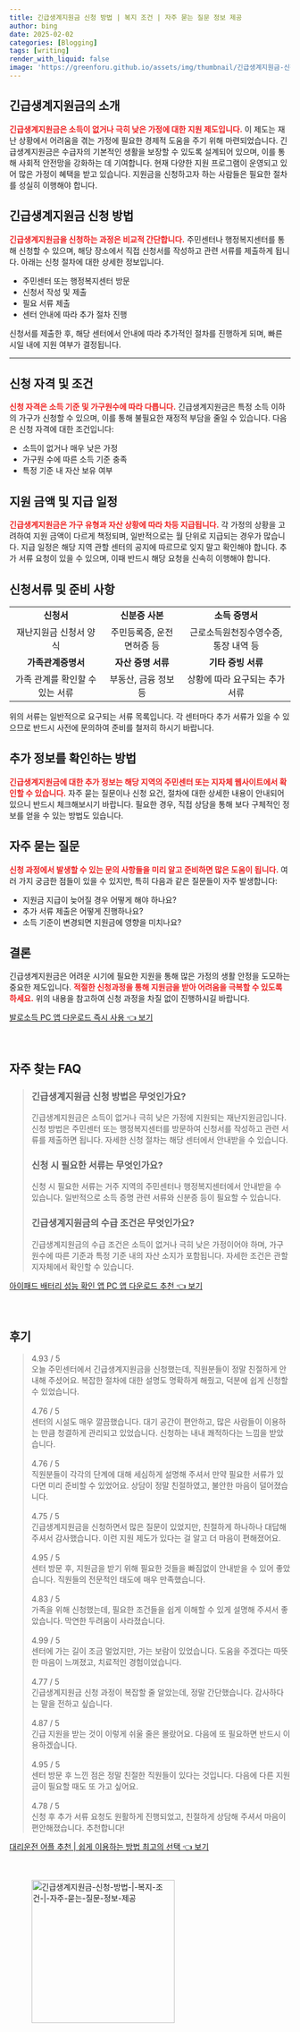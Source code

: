 ```yaml
---
title: 긴급생계지원금 신청 방법 | 복지 조건 | 자주 묻는 질문 정보 제공
author: bing
date: 2025-02-02
categories: [Blogging]
tags: [writing]
render_with_liquid: false
image: 'https://greenforu.github.io/assets/img/thumbnail/긴급생계지원금-신청-방법-|-복지-조건-|-자주-묻는-질문-정보-제공.webp'
---
```



<h2 id='긴급생계지원금_소개'>긴급생계지원금의 소개</h2>

<p><b><span style="color: #ee2323;">긴급생계지원금은 소득이 없거나 극히 낮은 가정에 대한 지원 제도입니다.</span></b> 이 제도는 재난 상황에서 어려움을 겪는 가정에 필요한 경제적 도움을 주기 위해 마련되었습니다. 긴급생계지원금은 수급자의 기본적인 생활을 보장할 수 있도록 설계되어 있으며, 이를 통해 사회적 안전망을 강화하는 데 기여합니다. 현재 다양한 지원 프로그램이 운영되고 있어 많은 가정이 혜택을 받고 있습니다. 지원금을 신청하고자 하는 사람들은 필요한 절차를 성실히 이행해야 합니다.</p>

<h2 id='신청_방법'>긴급생계지원금 신청 방법</h2>

<p><b><span style="color: #ee2323;">긴급생계지원금을 신청하는 과정은 비교적 간단합니다.</span></b> 주민센터나 행정복지센터를 통해 신청할 수 있으며, 해당 장소에서 직접 신청서를 작성하고 관련 서류를 제출하게 됩니다. 아래는 신청 절차에 대한 상세한 정보입니다.</p>

<ul>
    <li>주민센터 또는 행정복지센터 방문</li>
    <li>신청서 작성 및 제출</li>
    <li>필요 서류 제출</li>
    <li>센터 안내에 따라 추가 절차 진행</li>
</ul>

<p>신청서를 제출한 후, 해당 센터에서 안내에 따라 추가적인 절차를 진행하게 되며, 빠른 시일 내에 지원 여부가 결정됩니다.</p>

<hr />

<h2 id='신청_자격'>신청 자격 및 조건</h2>

<p><b><span style="color: #ee2323;">신청 자격은 소득 기준 및 가구원수에 따라 다릅니다.</span></b> 긴급생계지원금은 특정 소득 이하의 가구가 신청할 수 있으며, 이를 통해 불필요한 재정적 부담을 줄일 수 있습니다. 다음은 신청 자격에 대한 조건입니다:</p>

<ul>
    <li>소득이 없거나 매우 낮은 가정</li>
    <li>가구원 수에 따른 소득 기준 충족</li>
    <li>특정 기준 내 자산 보유 여부</li>
</ul>

<h2 id='지원_금액_및_지급'>지원 금액 및 지급 일정</h2>

<p><b><span style="color: #ee2323;">긴급생계지원금은 가구 유형과 자산 상황에 따라 차등 지급됩니다.</span></b> 각 가정의 상황을 고려하여 지원 금액이 다르게 책정되며, 일반적으로는 월 단위로 지급되는 경우가 많습니다. 지급 일정은 해당 지역 관할 센터의 공지에 따르므로 잊지 말고 확인해야 합니다. 추가 서류 요청이 있을 수 있으며, 이때 반드시 해당 요청을 신속히 이행해야 합니다.</p>

<h2 id='신청서류'>신청서류 및 준비 사항</h2>

<table>
    <tr>
        <td style="text-align: center; height: 17px;"><b>신청서</b></td>
        <td style="text-align: center; height: 17px;"><b>신분증 사본</b></td>
        <td style="text-align: center; height: 17px;"><b>소득 증명서</b></td>
    </tr>
    <tr>
        <td style="text-align: center; height: 17px;">재난지원금 신청서 양식</td>
        <td style="text-align: center; height: 17px;">주민등록증, 운전면허증 등</td>
        <td style="text-align: center; height: 17px;">근로소득원천징수영수증, 통장 내역 등</td>
    </tr>
    <tr>
        <td style="text-align: center; height: 17px;"><b>가족관계증명서</b></td>
        <td style="text-align: center; height: 17px;"><b>자산 증명 서류</b></td>
        <td style="text-align: center; height: 17px;"><b>기타 증빙 서류</b></td>
    </tr>
    <tr>
        <td style="text-align: center; height: 17px;">가족 관계를 확인할 수 있는 서류</td>
        <td style="text-align: center; height: 17px;">부동산, 금융 정보 등</td>
        <td style="text-align: center; height: 17px;">상황에 따라 요구되는 추가 서류</td>
    </tr>
</table>

<p>위의 서류는 일반적으로 요구되는 서류 목록입니다. 각 센터마다 추가 서류가 있을 수 있으므로 반드시 사전에 문의하여 준비를 철저히 하시기 바랍니다.</p>

<h2 id='추가_정보'>추가 정보를 확인하는 방법</h2>

<p><b><span style="color: #ee2323;">긴급생계지원금에 대한 추가 정보는 해당 지역의 주민센터 또는 지자체 웹사이트에서 확인할 수 있습니다.</span></b> 자주 묻는 질문이나 신청 요건, 절차에 대한 상세한 내용이 안내되어 있으니 반드시 체크해보시기 바랍니다. 필요한 경우, 직접 상담을 통해 보다 구체적인 정보를 얻을 수 있는 방법도 있습니다.</p>

<h2 id='자주_묻는질문'>자주 묻는 질문</h2>

<p><b><span style="color: #ee2323;">신청 과정에서 발생할 수 있는 문의 사항들을 미리 알고 준비하면 많은 도움이 됩니다.</span></b> 여러 가지 궁금한 점들이 있을 수 있지만, 특히 다음과 같은 질문들이 자주 발생합니다:</p>

<ul>
    <li>지원금 지급이 늦어질 경우 어떻게 해야 하나요?</li>
    <li>추가 서류 제출은 어떻게 진행하나요?</li>
    <li>소득 기준이 변경되면 지원금에 영향을 미치나요?</li>
</ul>

<h2 id='결론'>결론</h2>

<p>긴급생계지원금은 어려운 시기에 필요한 지원을 통해 많은 가정의 생활 안정을 도모하는 중요한 제도입니다. <b><span style="color: #ee2323;">적절한 신청과정을 통해 지원금을 받아 어려움을 극복할 수 있도록 하세요.</span></b> 위의 내용을 참고하여 신청 과정을 차질 없이 진행하시길 바랍니다.</p>


<p><a class="click-button" title="발로소득 PC 앱 다운로드 즉시 사용" href="https://greenforu.github.io/posts/%EB%B0%9C%EB%A1%9C%EC%86%8C%EB%93%9D-PC-%EC%95%B1-%EB%8B%A4%EC%9A%B4%EB%A1%9C%EB%93%9C-%EC%A6%89%EC%8B%9C-%EC%82%AC%EC%9A%A9/" rel="dofollow">발로소득 PC 앱 다운로드 즉시 사용 👈 보기</a></p><br>
<h2 id='자주_찾는_FAQ'>자주 찾는 FAQ</h2>
<div itemscope="" itemtype="https://schema.org/FAQPage"> 
<blockquote> 
<div itemscope="" itemprop="mainEntity" itemtype="https://schema.org/Question"> 
<h3 itemprop="name">긴급생계지원금 신청 방법은 무엇인가요?</h3> 
<div itemscope="" itemprop="acceptedAnswer" itemtype="https://schema.org/Answer"> 
<span itemprop="text"> 
<p>긴급생계지원금은 소득이 없거나 극히 낮은 가정에 지원되는 재난지원금입니다. 신청 방법은 주민센터 또는 행정복지센터를 방문하여 신청서를 작성하고 관련 서류를 제출하면 됩니다. 자세한 신청 절차는 해당 센터에서 안내받을 수 있습니다.</p> 
</span> 
</div> 
</div> 

<div itemscope="" itemprop="mainEntity" itemtype="https://schema.org/Question"> 
<h3 itemprop="name">신청 시 필요한 서류는 무엇인가요?</h3> 
<div itemscope="" itemprop="acceptedAnswer" itemtype="https://schema.org/Answer"> 
<span itemprop="text"> 
<p>신청 시 필요한 서류는 거주 지역의 주민센터나 행정복지센터에서 안내받을 수 있습니다. 일반적으로 소득 증명 관련 서류와 신분증 등이 필요할 수 있습니다.</p> 
</span> 
</div> 
</div> 

<div itemscope="" itemprop="mainEntity" itemtype="https://schema.org/Question"> 
<h3 itemprop="name">긴급생계지원금의 수급 조건은 무엇인가요?</h3> 
<div itemscope="" itemprop="acceptedAnswer" itemtype="https://schema.org/Answer"> 
<span itemprop="text"> 
<p>긴급생계지원금의 수급 조건은 소득이 없거나 극히 낮은 가정이어야 하며, 가구원수에 따른 기준과 특정 기준 내의 자산 소지가 포함됩니다. 자세한 조건은 관할 지자체에서 확인할 수 있습니다.</p> 
</span> 
</div> 
</div> 
</blockquote> 
</div>
<p><a class="click-button" title="아이패드 배터리 성능 확인 앱 PC 앱 다운로드 추천" href="https://greenforu.github.io/posts/%EC%95%84%EC%9D%B4%ED%8C%A8%EB%93%9C-%EB%B0%B0%ED%84%B0%EB%A6%AC-%EC%84%B1%EB%8A%A5-%ED%99%95%EC%9D%B8-%EC%95%B1-PC-%EC%95%B1-%EB%8B%A4%EC%9A%B4%EB%A1%9C%EB%93%9C-%EC%B6%94%EC%B2%9C/" rel="dofollow">아이패드 배터리 성능 확인 앱 PC 앱 다운로드 추천 👈 보기</a></p><br>
<h2 id='후기'>후기</h2>
<div itemscope itemtype="https://schema.org/Product">
  <blockquote>
  <div itemprop="review" itemscope itemtype="https://schema.org/Review">
      <div itemprop="reviewRating" itemscope itemtype="https://schema.org/Rating"> <span itemprop="ratingValue">4.93</span> / <span itemprop="bestRating">5</span> </div>
      <span itemprop="reviewBody">오늘 주민센터에서 긴급생계지원금을 신청했는데, 직원분들이 정말 친절하게 안내해 주셨어요. 복잡한 절차에 대한 설명도 명확하게 해줬고, 덕분에 쉽게 신청할 수 있었습니다.</span>
  </div>
  <br>
  <div itemprop="review" itemscope itemtype="https://schema.org/Review">
      <div itemprop="reviewRating" itemscope itemtype="https://schema.org/Rating"> <span itemprop="ratingValue">4.76</span> / <span itemprop="bestRating">5</span> </div>
      <span itemprop="reviewBody">센터의 시설도 매우 깔끔했습니다. 대기 공간이 편안하고, 많은 사람들이 이용하는 만큼 청결하게 관리되고 있었습니다. 신청하는 내내 쾌적하다는 느낌을 받았습니다.</span>
  </div>
  <br>
  <div itemprop="review" itemscope itemtype="https://schema.org/Review">
      <div itemprop="reviewRating" itemscope itemtype="https://schema.org/Rating"> <span itemprop="ratingValue">4.76</span> / <span itemprop="bestRating">5</span> </div>
      <span itemprop="reviewBody">직원분들이 각각의 단계에 대해 세심하게 설명해 주셔서 만약 필요한 서류가 있다면 미리 준비할 수 있었어요. 상담이 정말 친절하였고, 불안한 마음이 덜어졌습니다.</span>
  </div>
  <br>
  <div itemprop="review" itemscope itemtype="https://schema.org/Review">
      <div itemprop="reviewRating" itemscope itemtype="https://schema.org/Rating"> <span itemprop="ratingValue">4.75</span> / <span itemprop="bestRating">5</span> </div>
      <span itemprop="reviewBody">긴급생계지원금을 신청하면서 많은 질문이 있었지만, 친절하게 하나하나 대답해 주셔서 감사했습니다. 이런 지원 제도가 있다는 걸 알고 더 마음이 편해졌어요.</span>
  </div>
  <br>
  <div itemprop="review" itemscope itemtype="https://schema.org/Review">
      <div itemprop="reviewRating" itemscope itemtype="https://schema.org/Rating"> <span itemprop="ratingValue">4.95</span> / <span itemprop="bestRating">5</span> </div>
      <span itemprop="reviewBody">센터 방문 후, 지원금을 받기 위해 필요한 것들을 빠짐없이 안내받을 수 있어 좋았습니다. 직원들의 전문적인 태도에 매우 만족했습니다.</span>
  </div>
  <br>
  <div itemprop="review" itemscope itemtype="https://schema.org/Review">
      <div itemprop="reviewRating" itemscope itemtype="https://schema.org/Rating"> <span itemprop="ratingValue">4.83</span> / <span itemprop="bestRating">5</span> </div>
      <span itemprop="reviewBody">가족을 위해 신청했는데, 필요한 조건들을 쉽게 이해할 수 있게 설명해 주셔서 좋았습니다. 막연한 두려움이 사라졌습니다.</span>
  </div>
  <br>
  <div itemprop="review" itemscope itemtype="https://schema.org/Review">
      <div itemprop="reviewRating" itemscope itemtype="https://schema.org/Rating"> <span itemprop="ratingValue">4.99</span> / <span itemprop="bestRating">5</span> </div>
      <span itemprop="reviewBody">센터에 가는 길이 조금 멀었지만, 가는 보람이 있었습니다. 도움을 주겠다는 따뜻한 마음이 느껴졌고, 치료적인 경험이었습니다.</span>
  </div>
  <br>
  <div itemprop="review" itemscope itemtype="https://schema.org/Review">
      <div itemprop="reviewRating" itemscope itemtype="https://schema.org/Rating"> <span itemprop="ratingValue">4.77</span> / <span itemprop="bestRating">5</span> </div>
      <span itemprop="reviewBody">긴급생계지원금 신청 과정이 복잡할 줄 알았는데, 정말 간단했습니다. 감사하다는 말을 전하고 싶습니다.</span>
  </div>
  <br>
  <div itemprop="review" itemscope itemtype="https://schema.org/Review">
      <div itemprop="reviewRating" itemscope itemtype="https://schema.org/Rating"> <span itemprop="ratingValue">4.87</span> / <span itemprop="bestRating">5</span> </div>
      <span itemprop="reviewBody">긴급 지원을 받는 것이 이렇게 쉬울 줄은 몰랐어요. 다음에 또 필요하면 반드시 이용하겠습니다.</span>
  </div>
  <br>
  <div itemprop="review" itemscope itemtype="https://schema.org/Review">
      <div itemprop="reviewRating" itemscope itemtype="https://schema.org/Rating"> <span itemprop="ratingValue">4.95</span> / <span itemprop="bestRating">5</span> </div>
      <span itemprop="reviewBody">센터 방문 후 느낀 점은 정말 친절한 직원들이 있다는 것입니다. 다음에 다른 지원금이 필요할 때도 또 가고 싶어요.</span>
  </div>
  <br>
  <div itemprop="review" itemscope itemtype="https://schema.org/Review">
      <div itemprop="reviewRating" itemscope itemtype="https://schema.org/Rating"> <span itemprop="ratingValue">4.78</span> / <span itemprop="bestRating">5</span> </div>
      <span itemprop="reviewBody">신청 후 추가 서류 요청도 원활하게 진행되었고, 친절하게 상담해 주셔서 마음이 편안해졌습니다. 추천합니다!</span>
  </div>
  </blockquote>
</div>
<p><a class="click-button" title="대리운전 어플 추천 | 쉽게 이용하는 방법 최고의 선택" href="https://greenforu.github.io/posts/%EB%8C%80%EB%A6%AC%EC%9A%B4%EC%A0%84-%EC%96%B4%ED%94%8C-%EC%B6%94%EC%B2%9C-%EC%89%BD%EA%B2%8C-%EC%9D%B4%EC%9A%A9%ED%95%98%EB%8A%94-%EB%B0%A9%EB%B2%95-%EC%B5%9C%EA%B3%A0%EC%9D%98-%EC%84%A0%ED%83%9D/" rel="dofollow">대리운전 어플 추천 | 쉽게 이용하는 방법 최고의 선택 👈 보기</a></p><br>
<figure class="image"><img src="https://greenforu.github.io/assets/img/thumbnail/긴급생계지원금-신청-방법-|-복지-조건-|-자주-묻는-질문-정보-제공.webp" alt="긴급생계지원금-신청-방법-|-복지-조건-|-자주-묻는-질문-정보-제공" width="256" height="256"></figure>